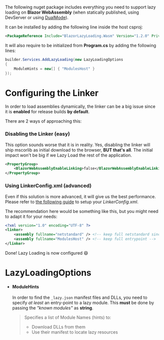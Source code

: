 The following nuget package includes everything you need to support lazy loading on **Blazor WebAssembly** (when statically published, using DevServer or using [DualMode](https://github.com/Suchiman/BlazorDualMode)).<br/>

It can be installed by adding the following line inside the host csproj:

```xml
<PackageReference Include="BlazorLazyLoading.Wasm" Version="1.2.0" PrivateAssets="all" />
```

It will also require to be initialized from **Program.cs** by adding the following lines:<br/>

```cs
builder.Services.AddLazyLoading(new LazyLoadingOptions
{
    ModuleHints = new[] { "ModulesHost" }
});
```

# Configuring the Linker

In order to load assemblies dynamically, the linker can be a big issue since it is **enabled** for release builds **by default**.

There are 2 ways of approaching this:

### Disabling the Linker (easy)

This option sounds worse that it is in reality. Yes, disabling the linker will ship mscorlib as initial download to the browser, **BUT that's all**. The initial impact won't be big if we Lazy Load the rest of the application.

```xml
<PropertyGroup>
    <BlazorWebAssemblyEnableLinking>false</BlazorWebAssemblyEnableLinking>
</PropertyGroup>
```

### Using LinkerConfig.xml (advanced)

Even if this solution is more advanced, it will give us the best performance. Please refer to [the following guide](https://docs.microsoft.com/en-us/aspnet/core/host-and-deploy/blazor/configure-linker?view=aspnetcore-3.1#control-linking-with-a-configuration-file) to setup your *LinkerConfig.xml*.

The recommendation here would be something like this, but you might need to adapt it for your needs:

```xml
<?xml version="1.0" encoding="UTF-8" ?>
<linker>
    <assembly fullname="netstandard" /> <!-- keep full netstandard since its used by the lazy modules -->
    <assembly fullname="ModulesHost" /> <!-- keep full entrypoint -->
</linker>
```

Done! Lazy Loading is now configured 😄

# LazyLoadingOptions

* #### ModuleHints

  In order to find the `_lazy.json` manifest files and DLLs, you need to specify *at least* an entry-point to a lazy module. This **must** be done by passing the *"known modules"* as **string**.

  >Specifies a list of Module Names (hints) to:
  >- Download DLLs from them
  >- Use their manifest to locate lazy resources